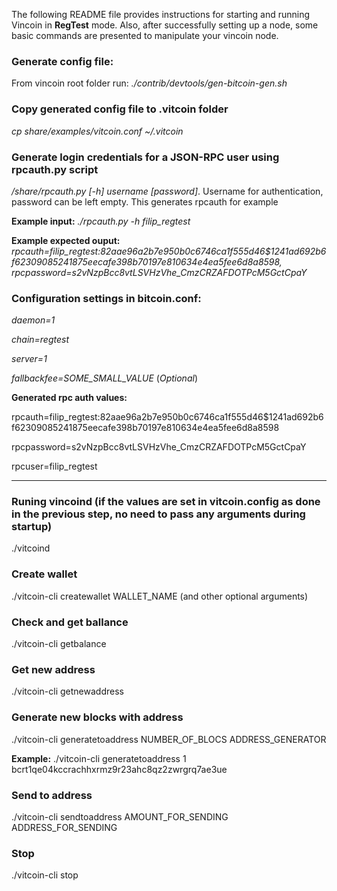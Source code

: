 The following README file provides instructions for starting and running Vincoin in **RegTest** mode. Also, after successfully setting up a node, some basic commands are presented to manipulate your vincoin node.


### Generate config file:
From vincoin root folder run: _./contrib/devtools/gen-bitcoin-gen.sh_

### Copy generated config file to .vitcoin folder
_cp share/examples/vitcoin.conf ~/.vitcoin_

### Generate login credentials for a JSON-RPC user using rpcauth.py script
 _/share/rpcauth.py [-h] username [password]_. Username for authentication, password can be left empty. This generates rpcauth for example 

 **Example input:** _./rpcauth.py -h filip_regtest_ 
 
 **Example expected ouput:** _rpcauth=filip_regtest:82aae96a2b7e950b0c6746ca1f555d46$1241ad692b6f62309085241875eecafe398b70197e810634e4ea5fee6d8a8598, rpcpassword=s2vNzpBcc8vtLSVHzVhe_CmzCRZAFDOTPcM5GctCpaY_

### Configuration settings in bitcoin.conf:
_daemon=1_

_chain=regtest_

_server=1_

_fallbackfee=SOME_SMALL_VALUE_ (_Optional_)

**Generated rpc auth values:**

rpcauth=filip_regtest:82aae96a2b7e950b0c6746ca1f555d46$1241ad692b6f62309085241875eecafe398b70197e810634e4ea5fee6d8a8598

rpcpassword=s2vNzpBcc8vtLSVHzVhe_CmzCRZAFDOTPcM5GctCpaY

rpcuser=filip_regtest


****************************

### Runing vincoind (if the values are set in vitcoin.config as done in the previous step, no need to pass any arguments during startup)
./vitcoind

### Create wallet
./vitcoin-cli createwallet WALLET_NAME (and other optional arguments)

### Check and get ballance
./vitcoin-cli getbalance

### Get new address
./vitcoin-cli getnewaddress


### Generate new blocks with address
./vitcoin-cli generatetoaddress NUMBER_OF_BLOCS ADDRESS_GENERATOR 

**Example:** ./vitcoin-cli generatetoaddress 1 bcrt1qe04kccrachhxrmz9r23ahc8qz2zwrgrq7ae3ue

### Send to address
./vitcoin-cli sendtoaddress AMOUNT_FOR_SENDING ADDRESS_FOR_SENDING

### Stop 
./vitcoin-cli stop
